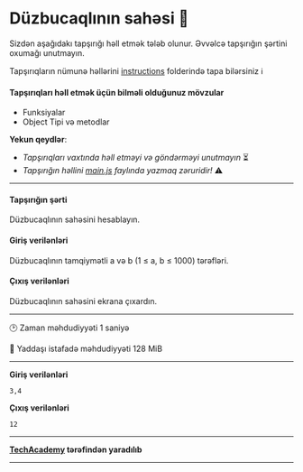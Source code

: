 # Düzbucaqlının sahəsi 🎯

Sizdən aşağıdakı tapşırığı həll etmək tələb olunur. Əvvəlcə tapşırığın şərtini oxumağı unutmayın.

Tapşırıqların nümunə həllərini [instructions](../instructions) folderində tapa bilərsiniz :information_source:

#### Tapşırıqları həll etmək üçün bilməli olduğunuz mövzular

* Funksiyalar
* Object Tipi və metodlar

**Yekun qeydlər**: 

* *Tapşırıqları vaxtında həll etməyi və göndərməyi unutmayın* ⏳
* *Tapşırığın həllini [main.js](./main.js) faylında yazmaq zəruridir!* :warning:

---

#### Tapşırığın şərti

Düzbucaqlının sahəsini hesablayın.


#### Giriş verilənləri
Düzbucaqlının tamqiymətli a və b (1 ≤ a, b ≤ 1000) tərəfləri.

#### Çıxış verilənləri
Düzbucaqlının sahəsini ekrana çıxardın.



---

:clock2: Zaman məhdudiyyəti 1 saniyə

:floppy_disk: Yaddaşı istafadə məhdudiyyəti 128 MiB

---

**Giriş verilənləri** 

```
3,4
```

**Çıxış verilənləri**

```
12
```


---

**[TechAcademy](https://www.tech.edu.az/) tərəfindən yaradılıb**

---
